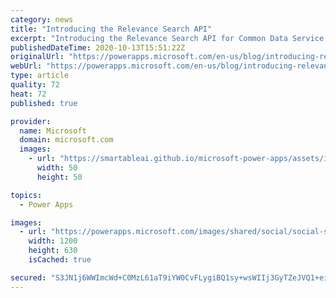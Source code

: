 ```yaml
---
category: news
title: "Introducing the Relevance Search API"
excerpt: "Introducing the Relevance Search API for Common Data Service (CDS) environments. This provides access to exciting new search capabilities in environments with Relevance Search enabled."
publishedDateTime: 2020-10-13T15:51:22Z
originalUrl: "https://powerapps.microsoft.com/en-us/blog/introducing-relevance-search-api/"
webUrl: "https://powerapps.microsoft.com/en-us/blog/introducing-relevance-search-api/"
type: article
quality: 72
heat: 72
published: true

provider:
  name: Microsoft
  domain: microsoft.com
  images:
    - url: "https://smartableai.github.io/microsoft-power-apps/assets/images/organizations/microsoft.com-50x50.jpg"
      width: 50
      height: 50

topics:
  - Power Apps

images:
  - url: "https://powerapps.microsoft.com/images/shared/social/social-share-post-ignite.png"
    width: 1200
    height: 630
    isCached: true

secured: "S3JN1j6WWImcWd+C0MzL61aT9iYW0CvFLygiBQ1sy+wsWIIj3GyTZeJVQ1+eiZ/FL0OOjMhwTEq2gWJoO5+xUw9GAPvanwiGQW5w7AYdvLw7IrYpL5TFJcLKqYZFxje7HWGOafm3fxNS0QV9BZ+AEFWSVecOQNVgeyceqQioq2V4oeL/7Ldc1E7fTG9ApyqFcYObSsY70GtszAYb9gEkHtmC8ti12IDjTJSw6Tlm/bh/gdV492iXMkO+Eeu0XBYfAlHF3jCPsrWwenGRSim6mDlQsi38O7KHPNKE9GMXqWAsV91CSrw84oNJeH6ptNY+dNgWP0wm/6oyJZLvUM7vowlw//0KhM4DCSxjsZbCQy0=;4MSQ1BuJ23CnCxbKCtNoUw=="
---
```


